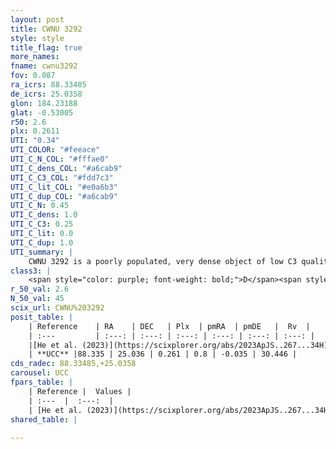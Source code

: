 ```yaml
---
layout: post
title: CWNU 3292
style: style
title_flag: true
more_names: 
fname: cwnu3292
fov: 0.087
ra_icrs: 88.33485
de_icrs: 25.0358
glon: 184.23188
glat: -0.53005
r50: 2.6
plx: 0.2611
UTI: "0.34"
UTI_COLOR: "#feeace"
UTI_C_N_COL: "#fffae0"
UTI_C_dens_COL: "#a6cab9"
UTI_C_C3_COL: "#fdd7c3"
UTI_C_lit_COL: "#e0a6b3"
UTI_C_dup_COL: "#a6cab9"
UTI_C_N: 0.45
UTI_C_dens: 1.0
UTI_C_C3: 0.25
UTI_C_lit: 0.0
UTI_C_dup: 1.0
UTI_summary: |
    CWNU 3292 is a poorly populated, very dense object of low C3 quality. It was recently reported in the literature.
class3: |
    <span style="color: purple; font-weight: bold;">D</span><span style="color: #FFC300; font-weight: bold;">B</span>
r_50_val: 2.6
N_50_val: 45
scix_url: CWNU%203292
posit_table: |
    | Reference    | RA    | DEC   | Plx  | pmRA  | pmDE   |  Rv  |
    | :---         | :---: | :---: | :---: | :---: | :---: | :---: |
    |[He et al. (2023)](https://scixplorer.org/abs/2023ApJS..267...34H) | 88.343 | 25.034 | 0.268 | 0.801 | -0.037 | 30.45 |
    | **UCC** |88.335 | 25.036 | 0.261 | 0.8 | -0.035 | 30.446 | 
cds_radec: 88.33485,+25.0358
carousel: UCC
fpars_table: |
    | Reference |  Values |
    | :---  |  :---:  |
    | [He et al. (2023)](https://scixplorer.org/abs/2023ApJS..267...34H) | `A0=3.4, m-M=13.25, logA=8.5` |
shared_table: |
    
---
```

